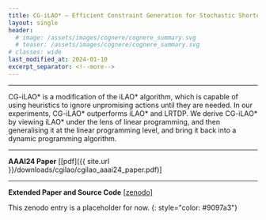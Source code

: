 ```yaml
---
title: CG-iLAO* – Efficient Constraint Generation for Stochastic Shortest Path Problems
layout: single
header:
  # image: /assets/images/cognere/cognere_summary.svg
  # teaser: /assets/images/cognere/cognere_summary.svg
# classes: wide
last_modified_at: 2024-01-10
excerpt_separator: <!--more-->
---
```


----

CG-iLAO* is a modification of the iLAO* algorithm, which is capable of using heuristics to ignore
unpromising actions until they are needed. In our experiments, CG-iLAO* outperforms iLAO* and LRTDP.
We derive CG-iLAO* by viewing iLAO* under the lens of linear programming, and then generalising it
at the linear programming level, and bring it back into a dynamic programming algorithm.

<!--more-->

----

**AAAI24 Paper** [[pdf]({{ site.url }}/downloads/cgilao/cgilao_aaai24_paper.pdf)]

----


**Extended Paper and Source Code** [[zenodo]](https://doi.org/10.5281/zenodo.10344842)

This zenodo entry is a placeholder for now.
{: style="color: #9097a3"}

